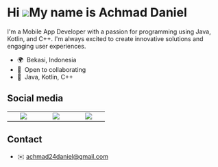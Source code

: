 Hi ![](https://user-images.githubusercontent.com/18350557/176309783-0785949b-9127-417c-8b55-ab5a4333674e.gif)My name is Achmad Daniel
=============================================================================================================================

I'm a Mobile App Developer with a passion for programming using Java, Kotlin, and C++. I'm always excited to create innovative solutions and engaging user experiences.

* 🌍  Bekasi, Indonesia
* 🤝  Open to collaborating
* 🧠  Java, Kotlin, C++

## Social media

<p align='center'>
<table width="100">
<tr>
    <td align='center' width="60">
        <a href="https://twitter.com/achmaddaniel24"><img src="https://img.icons8.com/external-tal-revivo-color-tal-revivo/100/000000/external-twitter-an-american-online-news-and-social-networking-service-logo-color-tal-revivo.png"/></a>
    </td>
    <td align='center' width="60">
        <a href="https://instagram.com/achmaddaniel__"><img src="https://img.icons8.com/fluency/96/000000/instagram-new.png"/></a>
    </td>
    <td align='center' width="60">
        <a href="https://youtube.com/@kudanil24"><img src="https://upload.wikimedia.org/wikipedia/commons/0/09/YouTube_full-color_icon_%282017%29.svg"/></a>
    </td>
</tr>
</table>
</p>

## Contact

* ✉️  [achmad24daniel@gmail.com](mailto:achmad24daniel@gmail.com)
